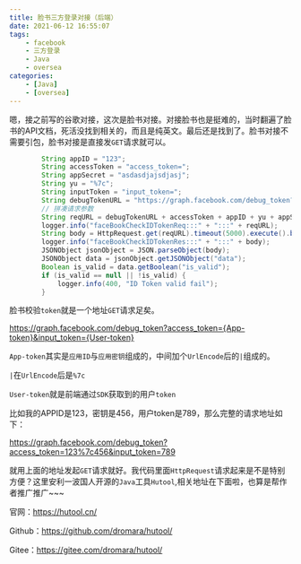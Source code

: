 ```yaml
---
title: 脸书三方登录对接（后端）
date: 2021-06-12 16:55:07
tags: 
    - facebook
    - 三方登录
    - Java
    - oversea
categories: 
    - [Java]
    - [oversea]
---
```


嗯，接之前写的谷歌对接，这次是脸书对接。对接脸书也是挺难的，当时翻遍了脸书的API文档，死活没找到相关的，而且是纯英文。最后还是找到了。脸书对接不需要引包，脸书对接是直接发`GET`请求就可以。



```java
        String appID = "123";
        String accessToken = "access_token=";
        String appSecret = "asdasdjajsdjasj";
        String yu = "%7c";
        String inputToken = "input_token=";
        String debugTokenURL = "https://graph.facebook.com/debug_token?";
        // 拼凑请求参数
        String reqURL = debugTokenURL + accessToken + appID + yu + appSecret + "&" + inputToken + reqVO.getIDToken();
        logger.info("faceBookCheckIDTokenReq:::" + ":::" + reqURL);
        String body = HttpRequest.get(reqURL).timeout(5000).execute().body();
        logger.info("faceBookCheckIDTokenRes:::" + ":::" + body);
        JSONObject jsonObject = JSON.parseObject(body);
        JSONObject data = jsonObject.getJSONObject("data");
        Boolean is_valid = data.getBoolean("is_valid");
        if (is_valid == null || !is_valid) {
            logger.info(400, "ID Token valid fail");
        }
```



脸书校验`token`就是一个地址`GET`请求足矣。

https://graph.facebook.com/debug_token?access_token={App-token}&input_token={User-token}



`App-token`其实是`应用ID`与`应用密钥`组成的，中间加个`UrlEncode`后的`|`组成的。

`|`在`UrlEncode`后是`%7c`



`User-token`就是前端通过`SDK`获取到的用户`token`



比如我的APPID是123，密钥是456，用户token是789，那么完整的请求地址如下：

https://graph.facebook.com/debug_token?access_token=123%7c456&input_token=789



就用上面的地址发起`GET`请求就好。我代码里面`HttpRequest`请求起来是不是特别方便？这里安利一波国人开源的`Java`工具`Hutool`,相关地址在下面啦，也算是帮作者推广推广~~~



官网：https://hutool.cn/

Github：https://github.com/dromara/hutool/

Gitee：https://gitee.com/dromara/hutool/

